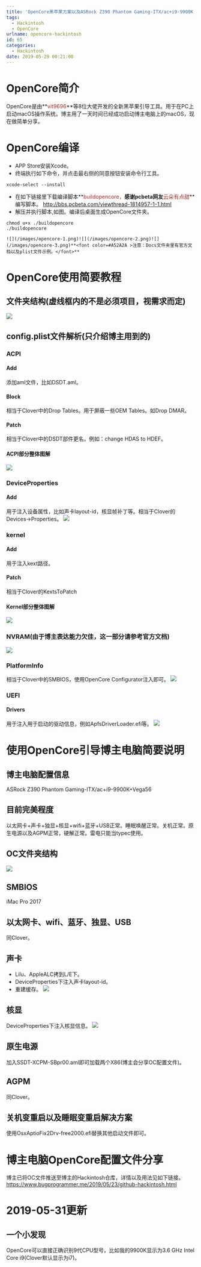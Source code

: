 ```yaml
---
title: 'OpenCore黑苹果方案以及ASRock Z390 Phantom Gaming-ITX/ac+i9-9900K OpenCore配置文件分享'
tags:
  - Hackintosh
  - OpenCore
urlname: opencore-hackintosh
id: 65
categories:
  - Hackintosh
date: 2019-05-29 00:21:00
---
```


# OpenCore简介
OpenCore是由**<font color=#A52A2A >vit9696</font>**等8位大佬开发的全新黑苹果引导工具。用于在PC上启动macOS操作系统。博主用了一天时间已经成功启动博主电脑上的macOS，现在做简单分享。<!--more-->

# OpenCore编译
* APP Store安装Xcode。
* 终端执行如下命令，并点击最右侧的同意按钮安装命令行工具。
```
xcode-select --install
```
* 在如下链接里下载编译脚本**<font color=#A52A2A >buildopencore，</font>**感谢pcbeta网友**<font color=#A52A2A >云朵有点甜</font>**编写脚本。
http://bbs.pcbeta.com/viewthread-1814957-1-1.html
* 解压并执行脚本,如图。编译后桌面生成OpenCore文件夹。
```
chmod u+x ./buildopencore
./buildopencore
```
    ![](/images/opencore-1.png)![](/images/opencore-2.png)![](/images/opencore-3.png)**<font color=#A52A2A >注意：Docs文件夹里有官方文档以及plist文件示例。</font>**
    
# OpenCore使用简要教程
## 文件夹结构(虚线框内的不是必须项目，视需求而定)
![](/images/opencore-4.png)
## config.plist文件解析(只介绍博主用到的)
### ACPI
#### Add
添加aml文件，比如DSDT.aml。
#### Block
相当于Clover中的Drop Tables。用于屏蔽一些OEM Tables。如Drop DMAR。
#### Patch
相当于Clover中的DSDT部件更名，例如：change HDAS to HDEF。
#### ACPI部分整体图解
![](/images/opencore-5.png)

### DeviceProperties
#### Add
用于注入设备属性，比如声卡layout-id，核显帧补丁等。相当于Clover的Devices->Properties。
![](/images/opencore-6.png)

### kernel
#### Add
用于注入kext路径。
#### Patch
相当于Clover的KextsToPatch
#### Kernel部分整体图解
![](/images/opencore-7.png)
### NVRAM(由于博主表达能力欠佳，这一部分请参考官方文档)
![](/images/opencore-8.png)
### PlatformInfo
相当于Clover中的SMBIOS，使用OpenCore Configurator注入即可。
![](/images/opencore-9.png)
### UEFI
#### Drivers
用于注入用于启动的驱动信息，例如ApfsDriverLoader.efi等。
![](/images/opencore-10.png)

# 使用OpenCore引导博主电脑简要说明
## 博主电脑配置信息
ASRock Z390 Phantom Gaming-ITX/ac+i9-9900K+Vega56
## 目前完美程度
以太网卡+声卡+独显+核显+wifi+蓝牙+USB正常。睡眠唤醒正常。关机正常。原生电源以及AGPM正常，硬解正常。雷电只能当typec使用。
## OC文件夹结构
![](/images/opencore-11.png)
## SMBIOS
iMac Pro 2017
## 以太网卡、wifi、蓝牙、独显、USB
同Clover。
## 声卡
* Lilu、AppleALC拷到L/E下。
* DeviceProperties下注入声卡layout-id。
* 重建缓存。
![](/images/opencore-12.png)

## 核显
DeviceProperties下注入核显信息。
![](/images/opencore-13.png)

## 原生电源
加入SSDT-XCPM-SBpr00.aml即可加载两个X86(博主会分享OC配置文件)。

## AGPM
同Clover。

## 关机变重启以及睡眠变重启解决方案
使用OsxAptioFix2Drv-free2000.efi替换其他启动文件即可。

# 博主电脑OpenCore配置文件分享
博主已将OC文件推送至博主的Hackintosh仓库，详情以及用法见如下链接。
https://www.bugprogrammer.me/2019/05/23/github-hackintosh.html

# 2019-05-31更新
## 一个小发现
OpenCore可以直接正确识别9代CPU型号，比如我的9900K显示为3.6 GHz Intel Core i9(Clover默认显示为i7)。